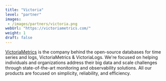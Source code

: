 ```yaml
---
title: "Victoria"
level: "partner"
images:
 - /images/partners/victoria.png
webUrl: "https://victoriametrics.com/"
weight: 1
draft: false
---
```


[VictoriaMetrics](https://victoriametrics.com/) is the company behind the open-source databases for time series and logs, VictoriaMetrics & VictoriaLogs. We're focused on helping individuals and organizations address their big data and scale challenges through state-of-the-art monitoring and observability solutions. All our products are focused on simplicity, reliability, and efficiency.